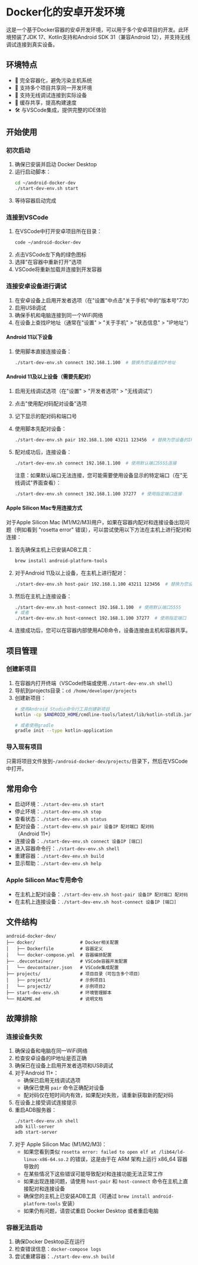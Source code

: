 # Docker化的安卓开发环境

这是一个基于Docker容器的安卓开发环境，可以用于多个安卓项目的开发。此环境预装了JDK 17、Kotlin支持和Android SDK 31（兼容Android 12），并支持无线调试连接到真实设备。

## 环境特点

- 🐳 完全容器化，避免污染主机系统
- 🚀 支持多个项目共享同一开发环境
- 📱 支持无线调试连接到实际设备
- 🔄 缓存共享，提高构建速度
- 🛠️ 与VSCode集成，提供完整的IDE体验

## 开始使用

### 初次启动

1. 确保已安装并启动 Docker Desktop
2. 运行启动脚本：
   ```bash
   cd ~/android-docker-dev
   ./start-dev-env.sh start
   ```
3. 等待容器启动完成

### 连接到VSCode

1. 在VSCode中打开安卓项目所在目录：
   ```bash
   code ~/android-docker-dev
   ```
2. 点击VSCode左下角的绿色图标
3. 选择"在容器中重新打开"选项
4. VSCode将重新加载并连接到开发容器

### 连接安卓设备进行调试

1. 在安卓设备上启用开发者选项（在"设置"中点击"关于手机"中的"版本号"7次）
2. 启用USB调试
3. 确保手机和电脑连接到同一个WiFi网络
4. 在设备上查找IP地址（通常在"设置" > "关于手机" > "状态信息" > "IP地址"）

#### Android 11以下设备

1. 使用脚本直接连接设备：
   ```bash
   ./start-dev-env.sh connect 192.168.1.100  # 替换为您设备的IP地址
   ```

#### Android 11及以上设备（需要先配对）

1. 启用无线调试选项（在"设置" > "开发者选项" > "无线调试"）
2. 点击"使用配对码配对设备"选项
3. 记下显示的配对码和端口号
4. 使用脚本先配对设备：
   ```bash
   ./start-dev-env.sh pair 192.168.1.100 43211 123456  # 替换为您设备的IP、端口和配对码
   ```
5. 配对成功后，连接设备：
   ```bash
   ./start-dev-env.sh connect 192.168.1.100  # 使用默认端口5555连接
   ```
   
   注意：如果默认端口无法连接，您可能需要使用设备显示的特定端口（在"无线调试"界面查看）：
   ```bash
   ./start-dev-env.sh connect 192.168.1.100 37277  # 使用指定端口连接
   ```

#### Apple Silicon Mac专用连接方式

对于Apple Silicon Mac (M1/M2/M3)用户，如果在容器内配对和连接设备出现问题（例如看到 "rosetta error" 错误），可以尝试使用以下方法在主机上进行配对和连接：

1. 首先确保主机上已安装ADB工具：
   ```bash
   brew install android-platform-tools
   ```

2. 对于Android 11及以上设备，在主机上进行配对：
   ```bash
   ./start-dev-env.sh host-pair 192.168.1.100 43211 123456  # 替换为您设备的IP、端口和配对码
   ```

3. 然后在主机上连接设备：
   ```bash
   ./start-dev-env.sh host-connect 192.168.1.100  # 使用默认端口5555
   # 或者
   ./start-dev-env.sh host-connect 192.168.1.100 37277  # 使用指定端口
   ```

4. 连接成功后，您可以在容器内部使用ADB命令，设备连接由主机和容器共享。

## 项目管理

### 创建新项目

1. 在容器内打开终端（VSCode终端或使用`./start-dev-env.sh shell`）
2. 导航到projects目录：`cd /home/developer/projects`
3. 创建新项目：
   ```bash
   # 使用Android Studio命令行工具创建新项目
   kotlin -cp $ANDROID_HOME/cmdline-tools/latest/lib/kotlin-stdlib.jar:$ANDROID_HOME/cmdline-tools/latest/lib/kotlin-reflect.jar:$ANDROID_HOME/cmdline-tools/latest/lib/* com.android.tools.idea.wizard.template.impl.projects.NewAndroidProjectKt
   
   # 或者使用gradle
   gradle init --type kotlin-application
   ```

### 导入现有项目

只需将项目文件放到`~/android-docker-dev/projects/`目录下，然后在VSCode中打开。

## 常用命令

- 启动环境：`./start-dev-env.sh start`
- 停止环境：`./start-dev-env.sh stop`
- 查看状态：`./start-dev-env.sh status`
- 配对设备：`./start-dev-env.sh pair 设备IP 配对端口 配对码`（Android 11+）
- 连接设备：`./start-dev-env.sh connect 设备IP [端口]`
- 进入容器命令行：`./start-dev-env.sh shell`
- 重建容器：`./start-dev-env.sh build`
- 显示帮助：`./start-dev-env.sh help`

### Apple Silicon Mac专用命令

- 在主机上配对设备：`./start-dev-env.sh host-pair 设备IP 配对端口 配对码`
- 在主机上连接设备：`./start-dev-env.sh host-connect 设备IP [端口]`

## 文件结构

```
android-docker-dev/
├── docker/                 # Docker相关配置
│   ├── Dockerfile          # 容器定义
│   └── docker-compose.yml  # 容器编排配置
├── .devcontainer/          # VSCode容器开发配置
│   └── devcontainer.json   # VSCode集成配置
├── projects/               # 项目目录（可包含多个项目）
│   ├── project1/           # 示例项目1
│   └── project2/           # 示例项目2
├── start-dev-env.sh        # 环境管理脚本
└── README.md               # 说明文档
```

## 故障排除

### 连接设备失败

1. 确保设备和电脑在同一WiFi网络
2. 检查安卓设备的IP地址是否正确
3. 确保已在设备上启用开发者选项和USB调试
4. 对于Android 11+：
   - 确保已启用无线调试选项
   - 确保已使用 `pair` 命令正确配对设备
   - 配对码仅在短时间内有效，如果配对失败，请重新获取新的配对码
5. 在设备上接受调试连接提示
6. 重启ADB服务器：
   ```bash
   ./start-dev-env.sh shell
   adb kill-server
   adb start-server
   ```
7. 对于 Apple Silicon Mac (M1/M2/M3)：
   - 如果您看到类似 `rosetta error: failed to open elf at /lib64/ld-linux-x86-64.so.2` 的错误，这是由于在 ARM 架构上运行 x86_64 容器导致的
   - 在某些情况下这些错误可能导致配对和连接功能无法正常工作
   - 如果出现连接问题，请使用 `host-pair` 和 `host-connect` 命令在主机上直接配对和连接设备
   - 确保您的主机上已安装ADB工具（可通过 `brew install android-platform-tools` 安装）
   - 如果仍有问题，请尝试重启 Docker Desktop 或者重启电脑

### 容器无法启动

1. 确保Docker Desktop正在运行
2. 检查错误信息：`docker-compose logs`
3. 尝试重建容器：`./start-dev-env.sh build`
